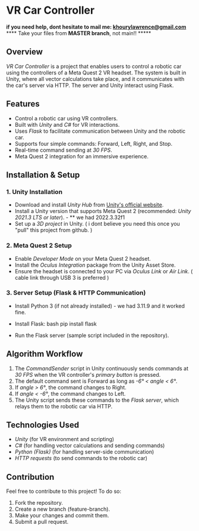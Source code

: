 # VR Car Controller

****if you need help, dont hesitate to mail me: khourylawrence@gmail.com****
**** Take your files from **MASTER branch**, not main!! *****


## Overview
*VR Car Controller* is a project that enables users to control a robotic car using the controllers of a Meta Quest 2 VR headset. The system is built in Unity, where all vector calculations take place, and it communicates with the car's server via HTTP. The server and Unity interact using Flask.

## Features
- Control a robotic car using VR controllers.
- Built with *Unity* and *C#* for VR interactions.
- Uses *Flask* to facilitate communication between Unity and the robotic car.
- Supports four simple commands: Forward, Left, Right, and Stop.
- Real-time command sending at *30 FPS*.
- Meta Quest 2 integration for an immersive experience.

## Installation & Setup
### 1. Unity Installation
- Download and install *Unity Hub* from [Unity's official website](https://unity.com/).
- Install a Unity version that supports Meta Quest 2 (recommended: *Unity 2021.3 LTS or later*). - ** we had 2022.3.32f1
- Set up a *3D project* in Unity. ( i dont believe you need this once you "pull" this project from github. )

### 2. Meta Quest 2 Setup
- Enable *Developer Mode* on your Meta Quest 2 headset.
- Install the *Oculus Integration* package from the Unity Asset Store.
- Ensure the headset is connected to your PC via *Oculus Link* or *Air Link*. ( cable link through USB 3 is preferred )

### 3. Server Setup (Flask & HTTP Communication)
- Install Python 3 (if not already installed) - we had 3.11.9 and it worked fine.
- Install Flask:
  bash
  pip install flask
  
- Run the Flask server (sample script included in the repository).

## Algorithm Workflow
1. The *CommandSender* script in Unity continuously sends commands at *30 FPS* when the VR controller's *primary button* is pressed.
2. The default command sent is Forward as long as *-6° < angle < 6°*.
3. If *angle > 6°*, the command changes to Right.
4. If *angle < -6°*, the command changes to Left.
5. The Unity script sends these commands to the *Flask server*, which relays them to the robotic car via HTTP.

## Technologies Used
- *Unity* (for VR environment and scripting)
- *C#* (for handling vector calculations and sending commands)
- *Python (Flask)* (for handling server-side communication)
- *HTTP requests* (to send commands to the robotic car)

## Contribution
Feel free to contribute to this project! To do so:
1. Fork the repository.
2. Create a new branch (feature-branch).
3. Make your changes and commit them.
4. Submit a pull request.
